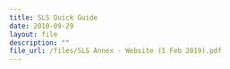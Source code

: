 ```yaml
---
title: SLS Quick Guide
date: 2010-09-29
layout: file
description: ""
file_url: /files/SLS Annex - Website (1 Feb 2019).pdf
---
```

